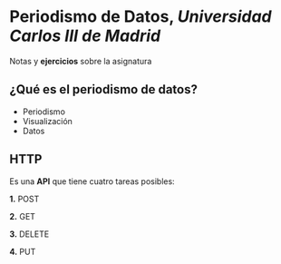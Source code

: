 # Periodismo de Datos, _Universidad Carlos III de Madrid_
Notas y **ejercicios** sobre la asignatura

## ¿Qué es el periodismo de datos? 
- Periodismo 
- Visualización
- Datos

## HTTP
Es una **API** que tiene cuatro tareas posibles:

**1.** POST

**2.** GET

**3.** DELETE

**4.** PUT
